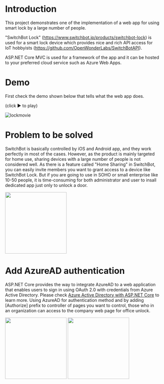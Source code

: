 # Introduction
This project demonstrates one of the implementation of a web app for using smart lock by a large number of people. 

"SwitchBot Lock" (https://www.switchbot.jp/products/switchbot-lock) is used for a smart lock device which provides nice and rich API access for IoT hobbyists (https://github.com/OpenWonderLabs/SwitchBotAPI).

ASP.NET Core MVC is used for a framework of the app and it can be hosted to your preferred cloud service such as Azure Web Apps.

# Demo
First check the demo shown below that tells what the web app does.

(click ▶ to play)

![lockmovie](https://user-images.githubusercontent.com/24380329/235057520-2f8c1414-9777-4851-8228-19f7ef1f4cae.gif)

# Problem to be solved
SwitchBot is basically controlled by iOS and Android app, and they work perfectly in most of the cases. However, as the product is mainly targeted for home use, sharing devices with a large number of people is not considered well. As there is a feature called "Home Sharing" in SwitchBot, you can easily invite members you want to grant access to a device like SwitchBot Lock. But if you are going to use in SOHO or small enterprise like 10-50 people, it is time-consuming for both administrator and user to insall dedicated app just only to unlock a door.

<kbd><img src="https://user-images.githubusercontent.com/24380329/235060967-609ee05b-7862-40d1-bb44-12534f61e0fa.jpg" width="200"></kbd>

# Add AzureAD authentication
ASP.NET Core provides the way to integrate AzureAD to a web application that enables users to sign in using OAuth 2.0 with credentials from Azure Active Directory. Please check [Azure Active Directory with ASP.NET Core](https://learn.microsoft.com/ja-jp/aspnet/core/security/authentication/azure-active-directory/?view=aspnetcore-7.0) to learn more. Using AzureAD for authentication method and by adding [Authorize] prefix to controller of pages you want to control, those who in an organization can access to the company web page for office unlock. 

<kbd><img src="https://user-images.githubusercontent.com/24380329/235066801-02f558d6-34ae-43df-aff3-f5f426573cbb.png" width="200"></kbd>
<kbd><img src="https://user-images.githubusercontent.com/24380329/235062515-bec1b0a7-a062-4903-87aa-2cc4fb5c4315.png" width="200"></kbd>
